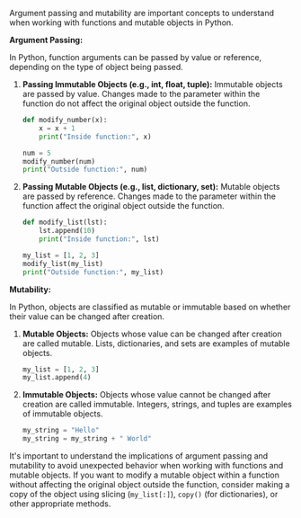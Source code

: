 Argument passing and mutability are important concepts to understand when working with functions and mutable objects in Python.

**Argument Passing:**

In Python, function arguments can be passed by value or reference, depending on the type of object being passed.

1. **Passing Immutable Objects (e.g., int, float, tuple):**
   Immutable objects are passed by value. Changes made to the parameter within the function do not affect the original object outside the function.

   ```python
   def modify_number(x):
       x = x + 1
       print("Inside function:", x)

   num = 5
   modify_number(num)
   print("Outside function:", num)
   ```

2. **Passing Mutable Objects (e.g., list, dictionary, set):**
   Mutable objects are passed by reference. Changes made to the parameter within the function affect the original object outside the function.

   ```python
   def modify_list(lst):
       lst.append(10)
       print("Inside function:", lst)

   my_list = [1, 2, 3]
   modify_list(my_list)
   print("Outside function:", my_list)
   ```

**Mutability:**

In Python, objects are classified as mutable or immutable based on whether their value can be changed after creation.

1. **Mutable Objects:** Objects whose value can be changed after creation are called mutable. Lists, dictionaries, and sets are examples of mutable objects.

   ```python
   my_list = [1, 2, 3]
   my_list.append(4)
   ```

2. **Immutable Objects:** Objects whose value cannot be changed after creation are called immutable. Integers, strings, and tuples are examples of immutable objects.

   ```python
   my_string = "Hello"
   my_string = my_string + " World"
   ```

It's important to understand the implications of argument passing and mutability to avoid unexpected behavior when working with functions and mutable objects. If you want to modify a mutable object within a function without affecting the original object outside the function, consider making a copy of the object using slicing (`my_list[:]`), `copy()` (for dictionaries), or other appropriate methods.
